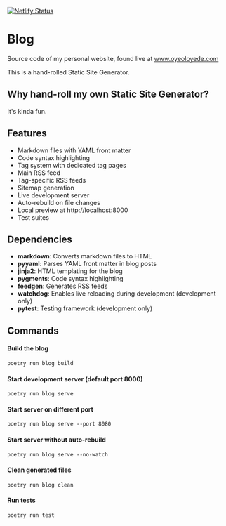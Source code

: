 [![Netlify Status](https://api.netlify.com/api/v1/badges/b7cadc8a-76d9-4a23-8f75-fb080436f27b/deploy-status)](https://app.netlify.com/sites/oyekunleblog/deploys)

# Blog

Source code of my personal website, found live at www.oyeoloyede.com

This is a hand-rolled Static Site Generator.

## Why hand-roll my own Static Site Generator?

It's kinda fun.

## Features

- Markdown files with YAML front matter
- Code syntax highlighting
- Tag system with dedicated tag pages
- Main RSS feed
- Tag-specific RSS feeds
- Sitemap generation
- Live development server
- Auto-rebuild on file changes
- Local preview at http://localhost:8000
- Test suites

## Dependencies

- **markdown**: Converts markdown files to HTML
- **pyyaml**: Parses YAML front matter in blog posts
- **jinja2**: HTML templating for the blog
- **pygments**: Code syntax highlighting
- **feedgen**: Generates RSS feeds
- **watchdog**: Enables live reloading during development (development only)
- **pytest**: Testing framework (development only)

## Commands

#### Build the blog
`poetry run blog build`

#### Start development server (default port 8000)
`poetry run blog serve`

#### Start server on different port
`poetry run blog serve --port 8080`

#### Start server without auto-rebuild
`poetry run blog serve --no-watch`

#### Clean generated files
`poetry run blog clean`

#### Run tests
`poetry run test`

